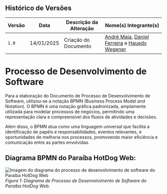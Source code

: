 ## Histórico de Versões

| Versão | Data       | Descrição da Alteração | Nome(s) Integrante(s)                                              |
|--------|------------|------------------------|----------------------------------------------------------------------|
| `1.0`   | 14/01/2025 | Criação do Documento  | [André Maia](https://github.com/andre-maia51), [Daniel Ferreira](https://github.com/DanielFsR) e [Hauedy Wegener](https://github.com/HauedyWS) |

# Processo de Desenvolvimento de Software
Para a elaboração do Documento de Processo de Desenvolvimento de Software, utilizou-se a notação BPMN (Business Process Model and Notation). O BPMN é uma notação gráfica padronizada, amplamente utilizada para modelar processos de negócios, permitindo uma representação clara e compreensível dos fluxos de atividades e decisões.

Além disso, o BPMN atua como uma linguagem universal que facilita a identificação de papéis e responsabilidades, eventos relevantes, e oportunidades de melhoria nos processos, promovendo maior eficiência e comunicação entre as partes envolvidas.

## Diagrama BPMN do Paraíba HotDog Web:
![Imagem do diagrama do processo de desenvolvimento de software do Paraíba HotDog Web](../assets/BPMN%20-%20Paraíba%20HotDog.png)
_Figura 1: Diagrama de Processo de Desenvolvimento de Software do Paraíba HotDog Web._


